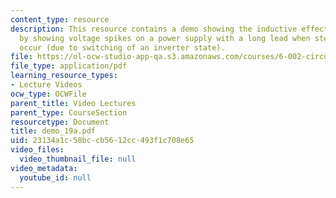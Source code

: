 ```yaml
---
content_type: resource
description: This resource contains a demo showing the inductive effect of long wires
  by showing voltage spikes on a power supply with a long lead when steps in current
  occur (due to switching of an inverter state).
file: https://ol-ocw-studio-app-qa.s3.amazonaws.com/courses/6-002-circuits-and-electronics-spring-2007/23134a1c58bccb5612cc493f1c708e65_demo_19a.pdf
file_type: application/pdf
learning_resource_types:
- Lecture Videos
ocw_type: OCWFile
parent_title: Video Lectures
parent_type: CourseSection
resourcetype: Document
title: demo_19a.pdf
uid: 23134a1c-58bc-cb56-12cc-493f1c708e65
video_files:
  video_thumbnail_file: null
video_metadata:
  youtube_id: null
---
```

